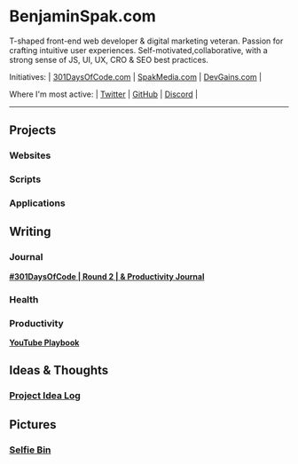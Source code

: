 # BenjaminSpak.com

T-shaped front-end web developer & digital marketing veteran. Passion for crafting intuitive user experiences. Self-motivated,collaborative, with a strong sense of JS, UI, UX, CRO & SEO best practices.

Initiatives: | [301DaysOfCode.com](https://301daysofcode.com/) | [SpakMedia.com](http://SpakMedia.com) | [DevGains.com](http://devgains.com/) |

Where I'm most active: | [Twitter](https://twitter.com/benjaminspak) | [GitHub](https://github.com/benjaminspak) | [Discord](http://spak.co/) |

---

## Projects


### Websites


### Scripts


### Applications


## Writing


### Journal
**[#301DaysOfCode | Round 2 | & Productivity Journal](https://benjaminspak.com/301DaysOfCode/Round-2/)** <br>

### Health

### Productivity
**[YouTube Playbook](https://benjaminspak.com/YouTubePlaybook/)**

## Ideas & Thoughts
### [Project Idea Log](http://benjaminspak.com/ProjectIdeaLog/)

## Pictures
### [Selfie Bin]()
